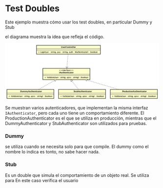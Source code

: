 # Test Doubles #
Este ejemplo muestra cómo usar los test doubles, en particular Dummy y Stub

el diagrama muestra la idea que refleja el código.

![doubles.png](Imagenes/doubles.png)

Se muestran varios autenticadores, que implementan la misma interfaz
`IAuthenticator`, pero cada uno tiene un comportamiento diferente.
El ProductionAuthenticator es el que se utiliza en producción, mientras que
el DummyAuthenticator y StubAuthenticator son utilizados para pruebas.

### Dummy ###
se utiliza cuando se necesita solo para que compile. El dummy como el nombre
lo indica es tonto, no sabe hacer nada.

### Stub ###
Es un double que simula el comportamiento de un objeto real. Se utiliza para
En este caso verifica el usuario


